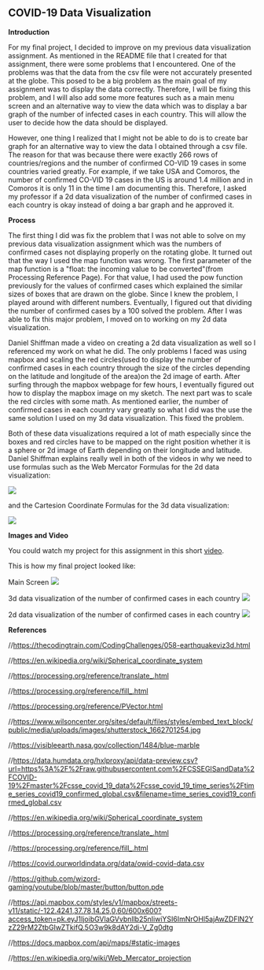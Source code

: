 ## COVID-19 Data Visualization

**Introduction**

For my final project, I decided to improve on my previous data visualization assignment. As mentioned in the README file that
I created for that assignment, there were some problems that I encountered. One of the problems was that the data from the csv 
file were not accurately presented at the globe. This posed to be a big problem as the main goal of my assignment was to 
display the data correctly. Therefore, I will be fixing this problem, and I will also add some more features such as a main
menu screen and an alternative way to view the data which was to display a bar graph of the number of infected cases in each 
country. This will allow the user to decide how the data should be displayed. 

However, one thing I realized that I might not be able to do is to create bar graph for an alternative way to view the data I
obtained through a csv file. The reason for that was because there were exactly 266 rows of countries/regions and the number
of confirmed CO-VID 19 cases in some countries varied greatly. For example, if we take USA and Comoros, the number of 
confirmed CO-VID 19 cases in the US is around 1.4 million and in Comoros it is only 11 in the time I am documenting this. 
Therefore, I asked my professor if a 2d data visualization of the number of confirmed cases in each country is okay instead
of doing a bar graph and he approved it.

**Process**

The first thing I did was fix the problem that I was not able to solve on my previous data visualization assignment which was
the numbers of confirmed cases not displaying properly on the rotating globe. It turned out that the way I used the map 
function was wrong. The first parameter of the map function is a "float: the incoming value to be converted"(from Processing
Reference Page). For that value, I had used the pow function previously for the values of confirmed cases which explained
the similar sizes of boxes that are drawn on the globe. Since I knew the problem, I played around with different numbers. 
Eventually, I figured out that dividing the number of confirmed cases by a 100 solved the problem. After I was able to fix 
this major problem, I moved on to working on my 2d data visualization.

Daniel Shiffman made a video on creating a 2d data visualization as well so I referenced my work on what he did. The only 
problems I faced was using mapbox and scaling the red circles(used to display the number of confirmed cases in each country
through the size of the circles depending on the latitude and longitude of the area)on the 2d image of earth. After surfing 
through the mapbox webpage for few hours, I eventually figured out how to display the mapbox image on my sketch. The next part
was to scale the red circles with some math. As mentioned earlier, the number of confirmed cases in each country vary greatly
so what I did was the use the same solution I used on my 3d data visualization. This fixed the problem.

Both of these data visualizations required a lot of math especially since the boxes and red circles have to be mapped on the
right position whether it is a sphere or 2d image of Earth depending on their longitude and latitude. Daniel Shiffman explains
really well in both of the videos in why we need to use formulas such as the Web Mercator Formulas for the 2d data 
visualization:

![](https://i.imgur.com/vYpxSY0.png)

and the Cartesion Coordinate Formulas for the 3d data visualization:

![](https://i.imgur.com/gaLtJ7Q.png)

**Images and Video**

You could watch my project for this assignment in this short [video](https://youtu.be/S05hw3ojCKE).



This is how my final project looked like:

Main Screen
![](https://i.imgur.com/G5NdXqU.png)

3d data visualization of the number of confirmed cases in each country
![](https://i.imgur.com/G5NdXqU.png)

2d data visualization of the number of confirmed cases in each country
![](https://i.imgur.com/G5NdXqU.png)


**References**

//https://thecodingtrain.com/CodingChallenges/058-earthquakeviz3d.html

//https://en.wikipedia.org/wiki/Spherical_coordinate_system

//https://processing.org/reference/translate_.html

//https://processing.org/reference/fill_.html

//https://processing.org/reference/PVector.html

//https://www.wilsoncenter.org/sites/default/files/styles/embed_text_block/public/media/uploads/images/shutterstock_1662701254.jpg

//https://visibleearth.nasa.gov/collection/1484/blue-marble

//https://data.humdata.org/hxlproxy/api/data-preview.csv?url=https%3A%2F%2Fraw.githubusercontent.com%2FCSSEGISandData%2FCOVID-19%2Fmaster%2Fcsse_covid_19_data%2Fcsse_covid_19_time_series%2Ftime_series_covid19_confirmed_global.csv&filename=time_series_covid19_confirmed_global.csv

//https://en.wikipedia.org/wiki/Spherical_coordinate_system

//https://processing.org/reference/translate_.html

//https://processing.org/reference/fill_.html

//https://covid.ourworldindata.org/data/owid-covid-data.csv

//https://github.com/wizord-gaming/youtube/blob/master/button/button.pde

//https://api.mapbox.com/styles/v1/mapbox/streets-v11/static/-122.4241,37.78,14.25,0,60/600x600?access_token=pk.eyJ1IjoibGVlaGVvbnllb25nIiwiYSI6ImNrOHl5ajAwZDFlN2YzZ29rM2ZtbGIwZTkifQ.5O3w9k8dAY2di-V_Zg0dtg

//https://docs.mapbox.com/api/maps/#static-images

//https://en.wikipedia.org/wiki/Web_Mercator_projection
